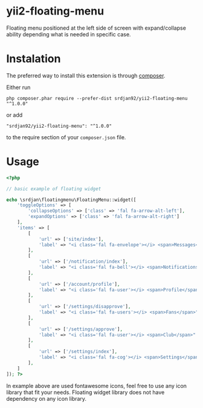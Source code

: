 # yii2-floating-menu
Floating menu positioned at the left side of screen with expand/collapse ability depending what is needed in specific case. 

# Instalation
The preferred way to install this extension is through [composer](http://getcomposer.org/download/).

Either run

```
php composer.phar require --prefer-dist srdjan92/yii2-floating-menu "^1.0.0"
```

or add

```
"srdjan92/yii2-floating-menu": "^1.0.0"
```

to the require section of your `composer.json` file.

# Usage
```php
<?php

// basic example of floating widget

echo \srdjan\floatingmenu\FloatingMenu::widget([
    'toggleOptions' => [
        'collapseOptions' => ['class' => 'fal fa-arrow-alt-left'],
        'expandOptions' => ['class' => 'fal fa-arrow-alt-right']
    ],
    'items' => [
        [
            'url' => ['site/index'],
            'label' => "<i class='fal fa-envelope'></i> <span>Messages</span>"
        ],
        [
            'url' => ['/notification/index'],
            'label' => "<i class='fal fa-bell'></i> <span>Notifications</span>"
        ],
        [
            'url' => ['/account/profile'],
            'label' => "<i class='fal fa-user'></i> <span>Profile</span>"
        ],
        [
            'url' => ['/settings/disapprove'],
            'label' => "<i class='fal fa-users'></i> <span>Fans</span>"
        ],
        [
            'url' => ['/settings/approve'],
            'label' => "<i class='fal fa-user'></i> <span>Club</span>"
        ],
        [
            'url' => ['/settings/index'],
            'label' => "<i class='fal fa-cog'></i> <span>Settings</span>"
        ],
    ]
]); ?>
```

In example above are used fontawesome icons, feel free to use any icon library that fit your needs.
Floating widget library does not have dependency on any icon library.
